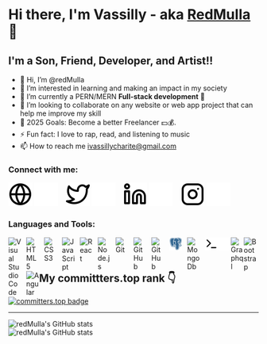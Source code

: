 # Hi there, I'm Vassilly - aka [RedMulla][website] 👋 


## I'm a Son, Friend, Developer, and Artist!!

- 👋 Hi, I’m @redMulla
- 👀 I’m interested in learning and making an impact in my society
- 🌱 I’m currently a PERN/MERN __Full-stack development__ 🤣
- 👯 I’m looking to collaborate on any website or web app project that can help me improve my skill
- 🥅 2025 Goals: Become a better Freelancer 💵💰.
- ⚡ Fun fact: I love to rap, read, and listening to music
- 📫 How to reach me ivassillycharite@gmail.com

### Connect with me:

[![website](./img/globe-light.svg)](https://my-portfolio-iota-two-46.vercel.app#gh-light-mode-only)
[![website](./img/globe-dark.svg)](https://my-portfolio-iota-two-46.vercel.app#gh-dark-mode-only)
&nbsp;&nbsp;
[![website](./img/twitter-light.svg)](https://twitter.com/Vassilly3#gh-light-mode-only)
[![website](./img/twitter-dark.svg)](https://twitter.com/Vassilly3#gh-dark-mode-only)
&nbsp;&nbsp;
[![website](./img/linkedin-light.svg)](https://www.linkedin.com/in/vassilly-red-v-ibinkwiye-3884131b9#gh-light-mode-only)
[![website](./img/linkedin-dark.svg)](https://www.linkedin.com/in/vassilly-red-v-ibinkwiye-3884131b9#gh-dark-mode-only)
&nbsp;&nbsp;
[![website](./img/instagram-light.svg)](https://www.instagram.com/red_vassily#gh-light-mode-only)
[![website](./img/instagram-dark.svg)](https://www.instagram.com/red_vassily#gh-dark-mode-only)

### Languages and Tools:

[<img align="left" alt="Visual Studio Code" width="26px" src="https://cdn.jsdelivr.net/gh/devicons/devicon/icons/vscode/vscode-original.svg" style="padding-right:10px;" />][website]
[<img align="left" alt="HTML5" width="26px" src="https://cdn.jsdelivr.net/gh/devicons/devicon/icons/html5/html5-original.svg" style="padding-right:10px;" />][website]
[<img align="left" alt="CSS3" width="26px" src="https://cdn.jsdelivr.net/gh/devicons/devicon/icons/css3/css3-original.svg" style="padding-right:10px;" />][website]
[<img align="left" alt="JavaScript" width="26px" src="https://cdn.jsdelivr.net/gh/devicons/devicon/icons/javascript/javascript-original.svg" style="padding-right:10px;" />][website]
[<img align="left" alt="React" width="26px" src="https://cdn.jsdelivr.net/gh/devicons/devicon/icons/react/react-original.svg" style="padding-right:10px;" />][website]
[<img align="left" alt="Node.js" width="26px" src="https://cdn.jsdelivr.net/gh/devicons/devicon/icons/nodejs/nodejs-original.svg" style="padding-right:10px;" />][website]
[<img align="left" alt="Git" width="26px" src="https://cdn.jsdelivr.net/gh/devicons/devicon/icons/git/git-original.svg" style="padding-right:10px;" />][website]

[<img align="left" alt="GitHub" width="26px" src="https://user-images.githubusercontent.com/3369400/139447912-e0f43f33-6d9f-45f8-be46-2df5bbc91289.png" style="padding-right:10px;" />](https://redmulla.github.io/Portfolio#gh-dark-mode-only)
[<img align="left" alt="GitHub" width="26px" src="https://user-images.githubusercontent.com/3369400/139448065-39a229ba-4b06-434b-bc67-616e2ed80c8f.png" style="padding-right:10px;" />](https://redmulla.github.io/Portfolio#gh-light-mode-only)
[<img align="left" alt="PostgreSQL" width="26px" src="https://raw.githubusercontent.com/devicons/devicon/1119b9f84c0290e0f0b38982099a2bd027a48bf1/icons/postgresql/postgresql-plain.svg" style="padding-right:10px;" />][website]
[<img align="left" alt="MongoDb" width="26px" src="https://cdn.jsdelivr.net/gh/devicons/devicon/icons/mongodb/mongodb-original.svg" style="padding-right:10px;" />][website]
[<img align="left" alt="Terminal" width="26px" src="./img/terminal-light.svg" />](https://redmulla.github.io/Portfolio#gh-light-mode-only)
[<img align="left" alt="Terminal" width="26px" src="./img/terminal-dark.svg" />](https://redmulla.github.io/Portfolio#gh-dark-mode-only)
[<img align="left" alt="Graphql" width="26px" src="https://cdn.jsdelivr.net/gh/devicons/devicon/icons/graphql/graphql-plain.svg" />][website]
[<img align="left" alt="Bootstrap" width="26px" src="https://cdn.jsdelivr.net/gh/devicons/devicon/icons/bootstrap/bootstrap-original.svg" />][website]
[<img align="left" alt="Angular" width="26px" src="https://cdn.jsdelivr.net/gh/devicons/devicon/icons/angular/angular-original.svg" />][website]

<br />
<br />

## My committters.top rank 👇

[![committers.top badge](https://user-badge.committers.top/burundi_private/redMulla.svg)](https://user-badge.committers.top/burundi_private/redMulla)


---

<img align="left" alt="redMulla's GitHub stats" src="https://github-readme-stats.vercel.app/api?username=redMulla&show_icons=true&hide_border=true" />
<br />
<img align="left" alt="redMulla's GitHub stats" src="https://github-readme-stats.vercel.app/api/top-langs/?username=redMulla&layout=compact" />

[website]: https://my-portfolio-iota-two-46.vercel.app/
<!---
redMulla/redMulla is a ✨ special ✨ repository because its `README.md` (this file) appears on your GitHub profile.
You can click the Preview link to take a look at your changes.
--->
